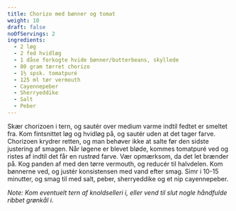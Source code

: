 ```yaml
---
title: Chorizo med bønner og tomat
weight: 10
draft: false
noOfServings: 2
ingredients:
  - 2 løg
  - 2 fed hvidløg
  - 1 dåse forkogte hvide bønner/butterbeans, skyllede
  - 80 gram tørret chorizo
  - 1½ spsk. tomatpuré
  - 125 ml tør vermouth
  - Cayennepeber
  - Sherryeddike
  - Salt
  - Peber
---
```


Skær chorizoen i tern, og sautér over medium varme indtil fedtet er
smeltet fra. Kom fintsnittet løg og hvidløg på, og sautér uden at det
tager farve. Chorizoen krydrer retten, og man behøver ikke at salte før
den sidste justering af smagen. Når løgene er blevet bløde, kommes
tomatpuré ved og ristes af indtil det får en rustrød farve. Vær
opmærksom, da det let brænder på. Kog panden af med den tørre vermouth,
og reducér til halvdelen. Kom bønnerne ved, og justér konsistensen med
vand efter smag. Simr i 10-15 minutter, og smag til med salt, peber,
sherryeddike og et nip cayennepeber.

*Note: Kom eventuelt tern af knoldselleri i, eller vend til slut nogle
håndfulde ribbet grønkål i.*

